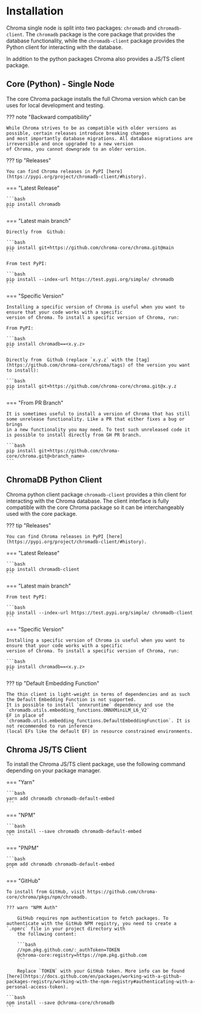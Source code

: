 # Installation

Chroma single node is split into two packages: `chromadb` and `chromadb-client`. The `chromadb` package is the core
package that provides the database functionality, while the `chromadb-client` package provides the Python client for
interacting with the database.

In addition to the python packages Chroma also provides a JS/TS client package.

## Core (Python) - Single Node

The core Chroma package installs the full Chroma version which can be uses for local development and testing.

??? note "Backward compatibility"

    While Chroma strives to be as compatible with older versions as possible, certain releases introduce breaking changes
    and most importantly database migrations. All database migrations are irreversible and once upgraded to a new version
    of Chroma, you cannot downgrade to an older version.

??? tip "Releases"

    You can find Chroma releases in PyPI [here](https://pypi.org/project/chromadb-client/#history).

=== "Latest Release"

    ```bash
    pip install chromadb
    ```

=== "Latest main branch"

    Directly from  Github:

    ```bash
    pip install git+https://github.com/chroma-core/chroma.git@main
    ```

    From test PyPI:

    ```bash
    pip install --index-url https://test.pypi.org/simple/ chromadb
    ```

=== "Specific Version"

    Installing a specific version of Chroma is useful when you want to ensure that your code works with a specific 
    version of Chroma. To install a specific version of Chroma, run:
    
    From PyPI:
    
    ```bash
    pip install chromadb==<x.y.z>
    ```
    
    Directly from  Github (replace `x.y.z` with the [tag](https://github.com/chroma-core/chroma/tags) of the version you want to install):

    ```bash
    pip install git+https://github.com/chroma-core/chroma.git@x.y.z
    ```

=== "From PR Branch"

    It is sometimes useful to install a version of Chroma that has still some unrelease functionality. Like a PR that either fixes a bug or brings
    in a new functionality you may need. To test such unreleased code it is possible to install directly from GH PR branch.

    ```bash
    pip install git+https://github.com/chroma-core/chroma.git@<branch_name>
    ```


## ChromaDB Python Client

Chroma python client package `chromadb-client` provides a thin client for interacting with the Chroma database. The
client interface is fully compatible with the core Chroma package so it can be interchangeably used with the core
package.

??? tip "Releases"

    You can find Chroma releases in PyPI [here](https://pypi.org/project/chromadb-client/#history).

=== "Latest Release"

    ```bash
    pip install chromadb-client
    ```

=== "Latest main branch"

    From test PyPI:

    ```bash
    pip install --index-url https://test.pypi.org/simple/ chromadb-client
    ```

=== "Specific Version"

    Installing a specific version of Chroma is useful when you want to ensure that your code works with a specific 
    version of Chroma. To install a specific version of Chroma, run:
    
    ```bash
    pip install chromadb==<x.y.z>
    ```

??? tip "Default Embedding Function"

    The thin client is light-weight in terms of dependencies and as such the Default Embedding Function is not supported.
    It is possible to install `onnxruntime` dependency and use the `chromadb.utils.embedding_functions.ONNXMiniLM_L6_V2` 
    EF in place of `chromadb.utils.embedding_functions.DefaultEmbeddingFunction`. It is not recommended to run inference
    (local EFs like the default EF) in resource constrained environments.
    
## Chroma JS/TS Client

To install the Chroma JS/TS client package, use the following command depending on your package manager.

=== "Yarn"

    ```bash
    yarn add chromadb chromadb-default-embed
    ```

=== "NPM"

    ```bash
    npm install --save chromadb chromadb-default-embed
    ```

=== "PNPM"

    ```bash
    pnpm add chromadb chromadb-default-embed
    ```

=== "GitHub"

    To install from GitHub, visit https://github.com/chroma-core/chroma/pkgs/npm/chromadb.

    ??? warn "NPM Auth"

        GitHub requires npm authentication to fetch packages. To authenticate with the GitHub NPM registry, you need to create a `.npmrc` file in your project directory with
        the following content:

        ```bash
        //npm.pkg.github.com/:_authToken=TOKEN
        @chroma-core:registry=https://npm.pkg.github.com
        ```

        Replace `TOKEN` with your GitHub token. More info can be found [here](https://docs.github.com/en/packages/working-with-a-github-packages-registry/working-with-the-npm-registry#authenticating-with-a-personal-access-token).

    ```bash
    npm install --save @chroma-core/chromadb
    ```
